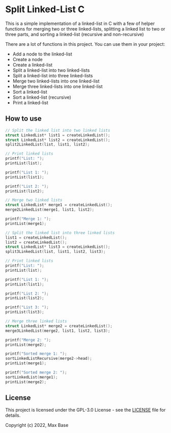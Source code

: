 # Split Linked-List C

This is a simple implementation of a linked-list in C with a few of helper functions for merging two or three linked-lists, splitting a linked list to two or three parts, and sorting a linked-list (recursive and non-recursive)

There are a lot of functions in this project. You can use them in your project:

- Add a node to the linked-list
- Create a node
- Create a linked-list
- Split a linked-list into two linked-lists
- Split a linked-list into three linked-lists
- Merge two linked-lists into one linked-list
- Merge three linked-lists into one linked-list
- Sort a linked-list
- Sort a linked-list (recursive)
- Print a linked-list

## How to use

```c
// Split the linked list into two linked lists
struct LinkedList* list1 = createLinkedList();
struct LinkedList* list2 = createLinkedList();
split2LinkedList(list, list1, list2);

// Print linked lists
printf("List: ");
printList(list);

printf("List 1: ");
printList(list1);

printf("List 2: ");
printList(list2);

// Merge two linked lists
struct LinkedList* merge1 = createLinkedList();
merge2LinkedList(merge1, list1, list2);

printf("Merge 1: ");
printList(merge1);

// Split the linked list into three linked lists
list1 = createLinkedList();
list2 = createLinkedList();
struct LinkedList* list3 = createLinkedList();
split3LinkedList(list, list1, list2, list3);

// Print linked lists
printf("List: ");
printList(list);

printf("List 1: ");
printList(list1);

printf("List 2: ");
printList(list2);

printf("List 3: ");
printList(list3);

// Merge three linked lists
struct LinkedList* merge2 = createLinkedList();
merge3LinkedList(merge2, list1, list2, list3);

printf("Merge 2: ");
printList(merge2);

printf("Sorted merge 1: ");
sortLinkedListRecursive(merge2->head);
printList(merge1);

printf("Sorted merge 2: ");
sortLinkedList(merge1);
printList(merge2);
```

## License

This project is licensed under the GPL-3.0 License - see the [LICENSE](LICENSE) file for details.

Copyright (c) 2022, Max Base
